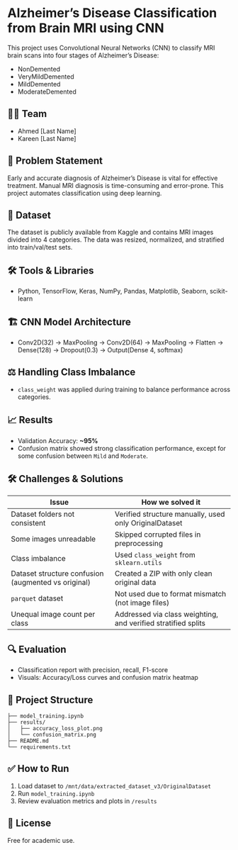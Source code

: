 # Alzheimer’s Disease Classification from Brain MRI using CNN

This project uses Convolutional Neural Networks (CNN) to classify MRI brain scans into four stages of Alzheimer’s Disease:
- NonDemented
- VeryMildDemented
- MildDemented
- ModerateDemented

## 👨‍🔬 Team
- Ahmed [Last Name]
- Kareen [Last Name]

## 📌 Problem Statement
Early and accurate diagnosis of Alzheimer’s Disease is vital for effective treatment. Manual MRI diagnosis is time-consuming and error-prone. This project automates classification using deep learning.

## 🧠 Dataset
The dataset is publicly available from Kaggle and contains MRI images divided into 4 categories. The data was resized, normalized, and stratified into train/val/test sets.

## 🛠️ Tools & Libraries
- Python, TensorFlow, Keras, NumPy, Pandas, Matplotlib, Seaborn, scikit-learn

## 🏗️ CNN Model Architecture
- Conv2D(32) → MaxPooling → Conv2D(64) → MaxPooling → Flatten → Dense(128) → Dropout(0.3) → Output(Dense 4, softmax)

## ⚖️ Handling Class Imbalance
- `class_weight` was applied during training to balance performance across categories.

## 📈 Results
- Validation Accuracy: **~95%**
- Confusion matrix showed strong classification performance, except for some confusion between `Mild` and `Moderate`.

## 🛠️ Challenges & Solutions

| Issue | How we solved it |
|-------|------------------|
| Dataset folders not consistent | Verified structure manually, used only OriginalDataset |
| Some images unreadable | Skipped corrupted files in preprocessing |
| Class imbalance | Used `class_weight` from `sklearn.utils` |
| Dataset structure confusion (augmented vs original) | Created a ZIP with only clean original data |
| `parquet` dataset | Not used due to format mismatch (not image files) |
| Unequal image count per class | Addressed via class weighting, and verified stratified splits |

## 🔍 Evaluation
- Classification report with precision, recall, F1-score
- Visuals: Accuracy/Loss curves and confusion matrix heatmap

## 📂 Project Structure

```
├── model_training.ipynb
├── results/
│   ├── accuracy_loss_plot.png
│   └── confusion_matrix.png
├── README.md
└── requirements.txt
```

## ✅ How to Run
1. Load dataset to `/mnt/data/extracted_dataset_v3/OriginalDataset`
2. Run `model_training.ipynb`
3. Review evaluation metrics and plots in `/results`

## 📄 License
Free for academic use.
